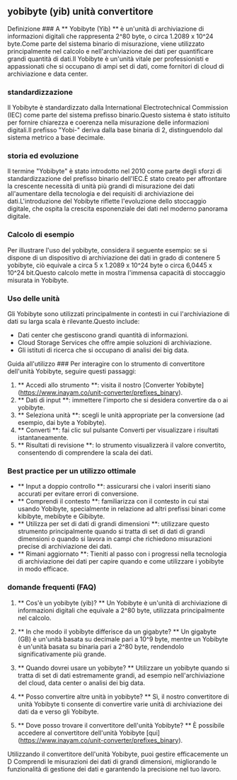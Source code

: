## yobibyte (yib) unità convertitore

Definizione ###
A ** Yobibyte (Yib) ** è un'unità di archiviazione di informazioni digitali che rappresenta 2^80 byte, o circa 1.2089 x 10^24 byte.Come parte del sistema binario di misurazione, viene utilizzato principalmente nel calcolo e nell'archiviazione dei dati per quantificare grandi quantità di dati.Il Yobibyte è un'unità vitale per professionisti e appassionati che si occupano di ampi set di dati, come fornitori di cloud di archiviazione e data center.

### standardizzazione
Il Yobibyte è standardizzato dalla International Electrotechnical Commission (IEC) come parte del sistema prefisso binario.Questo sistema è stato istituito per fornire chiarezza e coerenza nella misurazione delle informazioni digitali.Il prefisso "Yobi-" deriva dalla base binaria di 2, distinguendolo dal sistema metrico a base decimale.

### storia ed evoluzione
Il termine "Yobibyte" è stato introdotto nel 2010 come parte degli sforzi di standardizzazione del prefisso binario dell'IEC.È stato creato per affrontare la crescente necessità di unità più grandi di misurazione dei dati all'aumentare della tecnologia e dei requisiti di archiviazione dei dati.L'introduzione del Yobibyte riflette l'evoluzione dello stoccaggio digitale, che ospita la crescita esponenziale dei dati nel moderno panorama digitale.

### Calcolo di esempio
Per illustrare l'uso del yobibyte, considera il seguente esempio: se si dispone di un dispositivo di archiviazione dei dati in grado di contenere 5 yobibyte, ciò equivale a circa 5 x 1.2089 x 10^24 byte o circa 6,0445 x 10^24 bit.Questo calcolo mette in mostra l'immensa capacità di stoccaggio misurata in Yobibyte.

### Uso delle unità
Gli Yobibyte sono utilizzati principalmente in contesti in cui l'archiviazione di dati su larga scala è rilevante.Questo include:
- Dati center che gestiscono grandi quantità di informazioni.
- Cloud Storage Services che offre ampie soluzioni di archiviazione.
- Gli istituti di ricerca che si occupano di analisi dei big data.

Guida all'utilizzo ###
Per interagire con lo strumento di convertitore dell'unità Yobibyte, seguire questi passaggi:
1. ** Accedi allo strumento **: visita il nostro [Converter Yobibyte] (https://www.inayam.co/unit-converter/prefixes_binary).
2. ** Dati di input **: immettere l'importo che si desidera convertire da o ai yobibyte.
3. ** Seleziona unità **: scegli le unità appropriate per la conversione (ad esempio, dai byte a Yobibyte).
4. ** Converti **: fai clic sul pulsante Converti per visualizzare i risultati istantaneamente.
5. ** Risultati di revisione **: lo strumento visualizzerà il valore convertito, consentendo di comprendere la scala dei dati.

### Best practice per un utilizzo ottimale
- ** Input a doppio controllo **: assicurarsi che i valori inseriti siano accurati per evitare errori di conversione.
- ** Comprendi il contesto **: familiarizza con il contesto in cui stai usando Yobibyte, specialmente in relazione ad altri prefissi binari come kibibyte, mebibyte e Gibibyte.
- ** Utilizza per set di dati di grandi dimensioni **: utilizzare questo strumento principalmente quando si tratta di set di dati di grandi dimensioni o quando si lavora in campi che richiedono misurazioni precise di archiviazione dei dati.
- ** Rimani aggiornato **: Tieniti al passo con i progressi nella tecnologia di archiviazione dei dati per capire quando e come utilizzare i yobibyte in modo efficace.

### domande frequenti (FAQ)

1. ** Cos'è un yobibyte (yib)? **
Un Yobibyte è un'unità di archiviazione di informazioni digitali che equivale a 2^80 byte, utilizzata principalmente nel calcolo.

2. ** In che modo il yobibyte differisce da un gigabyte? **
Un gigabyte (GB) è un'unità basata su decimale pari a 10^9 byte, mentre un Yobibyte è un'unità basata su binaria pari a 2^80 byte, rendendolo significativamente più grande.

3. ** Quando dovrei usare un yobibyte? **
Utilizzare un yobibyte quando si tratta di set di dati estremamente grandi, ad esempio nell'archiviazione del cloud, data center o analisi dei big data.

4. ** Posso convertire altre unità in yobibyte? **
Sì, il nostro convertitore di unità Yobibyte ti consente di convertire varie unità di archiviazione dei dati da e verso gli Yobibyte.

5. ** Dove posso trovare il convertitore dell'unità Yobibyte? **
È possibile accedere al convertitore dell'unità Yobibyte [qui] (https://www.inayam.co/unit-converter/prefixes_binary).

Utilizzando il convertitore dell'unità Yobibyte, puoi gestire efficacemente un D Comprendi le misurazioni dei dati di grandi dimensioni, migliorando le funzionalità di gestione dei dati e garantendo la precisione nel tuo lavoro.